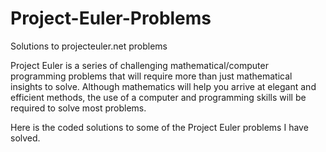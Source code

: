 # Project-Euler-Problems
Solutions to projecteuler.net problems


Project Euler is a series of challenging mathematical/computer programming problems that will require more than just mathematical insights to solve. Although mathematics will help you arrive at elegant and efficient methods, the use of a computer and programming skills will be required to solve most problems.

Here is the coded solutions to some of the Project Euler problems I have solved.
